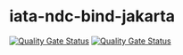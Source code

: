 # iata-ndc-bind-jakarta

[![Quality Gate Status](https://sonarcloud.io/api/project_badges/measure?project=jinahya_-iata-ndc-bind-2133-jakarta&metric=alert_status)](https://sonarcloud.io/summary/new_code?id=jinahya_-iata-ndc-bind-2133-jakarta)
[![Quality Gate Status](https://sonarcloud.io/api/project_badges/measure?project=jinahya_-iata-ndc-bind-2133-jakarta&metric=alert_status)](https://sonarcloud.io/summary/new_code?id=jinahya_-iata-ndc-bind-2133-jakarta)
